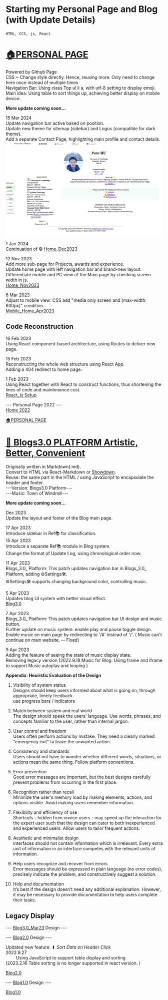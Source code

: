 # Starting my Personal Page and Blog (with Update Details)

    HTML, CCS, js, React
                
# [🏠PERSONAL PAGE](/#)


Powered by Github Page  
CSS ~ Change style directly. Hence, reusing more: Only need to change here once instead of multiple times  
Navigation Bar: Using class Top ul li a, with utf-8 setting to display emoji.  
Main idea: Using table to sort things up, achieving better display on mobile device.  

  
**More update coming soon...**

15 Mar 2024  
Update navigation bar active based on position.  
Update new theme for sitemap (sidebar) and Logos (compatible for dark theme).  
Add a separate Contact Page, highlighting main profile and contact details.  
![Home_Mar2024](asset/photo/Assignment/5/Home_Mar2024.png "Home Page v2 Mar")  

1 Jan 2024  
Continuation of ©
[Home_Dec2023](asset/photo/Assignment/5/Home_Dec2023.png "Home Page v2 Dec")  

12 Nov 2023  
Add more sub-page for Projects, awards and experience.  
Update home page with left navigation bar and brand-new layout.  
Differentiate mobile and PC view of the Main page by checking screen width in js.  
[Home_Nov2023](asset/photo/Assignment/5/Home_Nov2023.png "Home Page v2 Nov")  
  
6 Mar 2023  
Adjust to mobile view: CSS add "media only screen and (max-width: 800px)" condition.  
[Mobile_Home_Apr2023](asset/photo/Assignment/5/Mobile_Home_Apr2023.png "Mobile View of Home Page")  
 
Code Reconstruction
-------------------

16 Feb 2023  
Using React component-based architecture, using Routes to deliver new page.  
  
15 Feb 2023  
Reconstructing the whole web structure using React App.  
Adding a 404 redirect to home page.  
  
1 Feb 2023  
Using React together with React to construct functions, thus shortening the lines of code and maintenance cost.  
[React_js Setup](asset/photo/Assignment/5/React_js.png "React_js")  

\--- Personal Page 2022 ---  
[Home 2022](asset/photo/Assignment/5/page.png "Personal Page 2022")  
  

[🏠PERSONAL PAGE](/#)


# [📝 Blogs3.0 PLATFORM Artistic, Better, Convenient](/#/Blog_Sorting)  
  

Originally written in Markdown(.md).  
Convert to HTML via React-Markdown or [Showdown](https://showdownjs.com/).  
Reuse: the same part in the HTML / using JavaScript to encapsulate the header and footer  
\---Version: Blogs3.0 Platform---  
\---Music: Town of Windmill---  
  

**More update coming soon...**

Dec 2023  
Update the layout and footer of the Blog main page.

17 Apr 2023  
Introduce sidebar in Ref📚 for classification.  
15 Apr 2023  
Introduce a separate Ref📚 module in Blog system.  
Change the format of Update Log, using chronological order now.  
  
11 Apr 2023  
Blogs_3.0_ Platform: This patch updates navigation bar in Blogs_3.0_ Platform, adding ⚙️Settings🛠️.  
⚙️Settings🛠️ supports changing background color, controlling music.  
  
5 Apr 2023  
Updates blog UI system with better visual effect.  
[Blog3.0](asset/photo/Assignment/5/blog3.0.png "Blog3.0")  
  
7 Apr 2023  
Blogs_3.0_ Platform: This patch updates navigation bar UI design and music button.  
Further update on music system: enable play and pause toggle design.  
Enable music on main page by redirecting to '/#' instead of '/'. ( Music can't continue on main website. -- Fixed)  
  
9 Apr 2023  
Adding the feature of seeing the state of music display state.  
Removing legacy version (2022.9.18 Music for Blog: Using frame and iframe to support Music autoplay and looping )  
  
  


**Appendix: Heuristic Evaluation of the Design**

1.  Visibility of system status  
    Designs should keep users informed about what is going on, through appropriate, timely feedback.  
    use progress bars / indicators
    
2.  Match between system and real world  
    The design should speak the users' language. Use words, phrases, and concepts familiar to the user, rather than internal jargon.
    
3.  User control and freedom  
    Users often perform actions by mistake. They need a clearly marked "emergency exit" to leave the unwanted action.
    
4.  Consistency and standards  
    Users should not have to wonder whether different words, situations, or actions mean the same thing. Follow platform conventions.
    
5.  Error prevention  
    Good error messages are important, but the best designs carefully prevent problems from occurring in the first place.
    
6.  Recognition rather than recall  
    Minimize the user's memory load by making elements, actions, and options visible. Avoid making users remember information.
    
7.  Flexibility and efficiency of use  
    Shortcuts - hidden from novice users - may speed up the interaction for the expert user such that the design can cater to both inexperienced and experienced users. Allow users to tailor frequent actions.
    
8.  Aesthetic and minimalist design  
    Interfaces should not contain information which is irrelevant. Every extra unit of information in an interface competes with the relevant units of information.
    
9.  Help users recognize and recover from errors  
    Error messages should be expressed in plain language (no error codes), precisely indicate the problem, and constructively suggest a solution.
    
10.  Help and documentation  
    It’s best if the design doesn’t need any additional explanation. However, it may be necessary to provide documentation to help users complete their tasks.


## Legacy Display

\--- [Blog3.0_Mar23](asset/photo/Assignment/5/BlogMar23.png "Blog3.0_Mar23") Design ---  
  
\--- [Blog2.0](/asset/blog/blog_directory_Storting.html) Design ---


Updated new feature: ⬇ _Sort Data on Header Click_  
2022.9.27  
      Using JavaScript to support table display and sorting  
(2023.2.16 Table sorting is no longer supported in react version. )  
  

[Blog2.0](asset/photo/Assignment/5/blog2.0.png "Blog2.0")

  

\--- [Blog1.0](/asset/blog/blog_directory.html) Design ---


[Blog1.0](asset/photo/Assignment/5/blog.png "Blog1.0")

